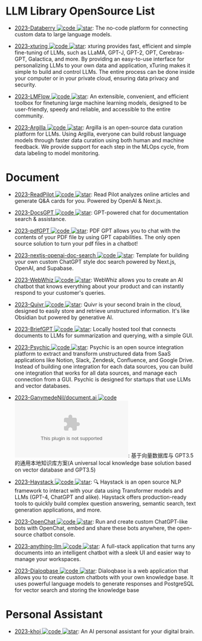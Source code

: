 # LLM Library OpenSource List

- [2023-Databerry ![code](https://ng-tech.icu/assets/code.svg) ![star](https://img.shields.io/github/stars/gmpetrov/databerry)](https://github.com/gmpetrov/databerry): The no-code platform for connecting custom data to large language models.

- [2023-xturing ![code](https://ng-tech.icu/assets/code.svg) ![star](https://img.shields.io/github/stars/stochasticai/xturing)](https://github.com/stochasticai/xturing): xturing provides fast, efficient and simple fine-tuning of LLMs, such as LLaMA, GPT-J, GPT-2, OPT, Cerebras-GPT, Galactica, and more. By providing an easy-to-use interface for personalizing LLMs to your own data and application, xTuring makes it simple to build and control LLMs. The entire process can be done inside your computer or in your private cloud, ensuring data privacy and security.

- [2023-LMFlow ![code](https://ng-tech.icu/assets/code.svg) ![star](https://img.shields.io/github/stars/OptimalScale/LMFlow)](https://github.com/OptimalScale/LMFlow): An extensible, convenient, and efficient toolbox for finetuning large machine learning models, designed to be user-friendly, speedy and reliable, and accessible to the entire community.

- [2023-Argilla ![code](https://ng-tech.icu/assets/code.svg) ![star](https://img.shields.io/github/stars/argilla-io/argilla)](https://github.com/argilla-io/argilla): Argilla is an open-source data curation platform for LLMs. Using Argilla, everyone can build robust language models through faster data curation using both human and machine feedback. We provide support for each step in the MLOps cycle, from data labeling to model monitoring.

# Document

- [2023-ReadPilot ![code](https://ng-tech.icu/assets/code.svg) ![star](https://img.shields.io/github/stars/index-labs/readpilot)](https://github.com/index-labs/readpilot): Read Pilot analyzes online articles and generate Q&A cards for you. Powered by OpenAI & Next.js.

- [2023-DocsGPT ![code](https://ng-tech.icu/assets/code.svg) ![star](https://img.shields.io/github/stars/arc53/DocsGPT)](https://github.com/arc53/DocsGPT): GPT-powered chat for documentation search & assistance.

- [2023-pdfGPT ![code](https://ng-tech.icu/assets/code.svg) ![star](https://img.shields.io/github/stars/bhaskatripathi/pdfGPT)](https://github.com/bhaskatripathi/pdfGPT): PDF GPT allows you to chat with the contents of your PDF file by using GPT capabilities. The only open source solution to turn your pdf files in a chatbot!

- [2023-nextjs-openai-doc-search ![code](https://ng-tech.icu/assets/code.svg) ![star](https://img.shields.io/github/stars/supabase-community/nextjs-openai-doc-search)](https://github.com/supabase-community/nextjs-openai-doc-search): Template for building your own custom ChatGPT style doc search powered by Next.js, OpenAI, and Supabase.

- [2023-WebWhiz ![code](https://ng-tech.icu/assets/code.svg) ![star](https://img.shields.io/github/stars/webwhiz-ai/webwhiz)](https://github.com/webwhiz-ai/webwhiz): WebWhiz allows you to create an AI chatbot that knows everything about your product and can instantly respond to your customer's queries.

- [2023-Quivr ![code](https://ng-tech.icu/assets/code.svg) ![star](https://img.shields.io/github/stars/StanGirard/quivr)](https://github.com/StanGirard/quivr): Quivr is your second brain in the cloud, designed to easily store and retrieve unstructured information. It's like Obsidian but powered by generative AI.

- [2023-BriefGPT ![code](https://ng-tech.icu/assets/code.svg) ![star](https://img.shields.io/github/stars/e-johnstonn/BriefGPT)](https://github.com/e-johnstonn/BriefGPT): Locally hosted tool that connects documents to LLMs for summarization and querying, with a simple GUI.

- [2023-Psychic ![code](https://ng-tech.icu/assets/code.svg) ![star](https://img.shields.io/github/stars/psychic-api/psychic)](https://github.com/psychic-api/psychic): Psychic is an open source integration platform to extract and transform unstructured data from SaaS applications like Notion, Slack, Zendesk, Confluence, and Google Drive. Instead of building one integration for each data sources, you can build one integration that works for all data sources, and manage each connection from a GUI. Psychic is designed for startups that use LLMs and vector databases.

- [2023-GanymedeNil/document.ai ![code](https://ng-tech.icu/assets/code.svg) ![star](https://img.shields.io/github/stars/GanymedeNil/document.ai)](https://github.com/GanymedeNil/document.ai): 基于向量数据库与 GPT3.5 的通用本地知识库方案(A universal local knowledge base solution based on vector database and GPT3.5)

- [2023-Haystack ![code](https://ng-tech.icu/assets/code.svg) ![star](https://img.shields.io/github/stars/deepset-ai/haystack)](https://github.com/deepset-ai/haystack): 🔍 Haystack is an open source NLP framework to interact with your data using Transformer models and LLMs (GPT-4, ChatGPT and alike). Haystack offers production-ready tools to quickly build complex question answering, semantic search, text generation applications, and more.

- [2023-OpenChat ![code](https://ng-tech.icu/assets/code.svg) ![star](https://img.shields.io/github/stars/openchatai/OpenChat)](https://github.com/openchatai/OpenChat): Run and create custom ChatGPT-like bots with OpenChat, embed and share these bots anywhere, the open-source chatbot console.

- [2023-anything-llm ![code](https://ng-tech.icu/assets/code.svg) ![star](https://img.shields.io/github/stars/Mintplex-Labs/anything-llm)](https://github.com/Mintplex-Labs/anything-llm): A full-stack application that turns any documents into an intelligent chatbot with a sleek UI and easier way to manage your workspaces.

- [2023-Dialoqbase ![code](https://ng-tech.icu/assets/code.svg) ![star](https://img.shields.io/github/stars/n4ze3m/dialoqbase)](https://github.com/n4ze3m/dialoqbase): Dialoqbase is a web application that allows you to create custom chatbots with your own knowledge base. It uses powerful language models to generate responses and PostgreSQL for vector search and storing the knowledge base

# Personal Assistant

- [2023-khoj ![code](https://ng-tech.icu/assets/code.svg) ![star](https://img.shields.io/github/stars/khoj-ai/khoj)](https://github.com/khoj-ai/khoj): An AI personal assistant for your digital brain.
